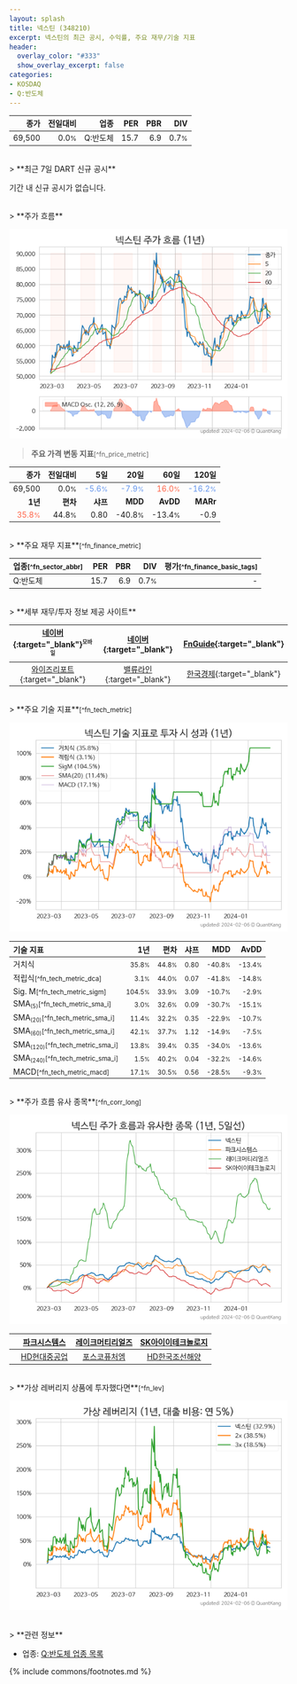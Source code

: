 ```yaml
---
layout: splash
title: 넥스틴 (348210)
excerpt: 넥스틴의 최근 공시, 수익률, 주요 재무/기술 지표
header:
  overlay_color: "#333"
  show_overlay_excerpt: false
categories:
- KOSDAQ
- Q:반도체
---
```


| **종가** | **전일대비** | **업종** | **PER** | **PBR** | **DIV** |
| -------: | -----------: | -------: | ------: | ------: | ------: |
| 69,500 | 0.0<small>%</small> | Q:반도체 | 15.7 | 6.9 | 0.7<small>%</small> |

<!-- more -->

<br>
> **최근 7일 DART 신규 공시**<a id="dart"></a>

기간 내 신규 공시가 없습니다.

<br>
> **주가 흐름**<a id="price"></a>

![348210](/stock/images/348210.png)

> **주요 가격 변동 지표**<small>[^fn_price_metric]</small>

| **종가** | **전일대비** | **5일** | **20일** | **60일** | **120일** |
| -------: | -----------: | ------: | -------: | -------: | --------: |
| 69,500 | 0.0<small>%</small> | <span style="color: cornflowerblue">-5.6<small>%</small></span> | <span style="color: cornflowerblue">-7.9<small>%</small></span> | <span style="color: tomato">16.0<small>%</small></span> | <span style="color: cornflowerblue">-16.2<small>%</small></span> |
| **1년** | **편차** | **샤프** | **MDD** | **AvDD** | **MARr** |
| <span style="color: tomato">35.8<small>%</small></span> | 44.8<small>%</small> | 0.80 | -40.8<small>%</small> | -13.4<small>%</small> | -0.9 |

<br>
> **주요 재무 지표**<small>[^fn_finance_metric]</small>

| **업종**<small>[^fn_sector_abbr]</small> | **PER** | **PBR** | **DIV** | **평가**<small>[^fn_finance_basic_tags]</small> |
| :--------------------------------------- | ------: | ------: | ------: | ----------------------------------------------: |
| Q:반도체 | 15.7 | 6.9 | 0.7<small>%</small> | - |

<br>
> **세부 재무/투자 정보 제공 사이트**

| [네이버](https://m.stock.naver.com/domestic/stock/348210/finance/summary){:target="_blank"}<sup><small>모바일</small></sup> | [네이버](https://finance.naver.com/item/coinfo.naver?code=348210){:target="_blank"} | [FnGuide](https://comp.fnguide.com/SVO2/ASP/SVD_Invest.asp?gicode=A348210&MenuYn=Y){:target="_blank"} |
| :---: | :---: | :---: |
| [와이즈리포트](https://comp.wisereport.co.kr/company/c1040001.aspx?cmp_cd=348210){:target="_blank"} | [밸류라인](https://www.valueline.co.kr/finance/summary/348210){:target="_blank"} | [한국경제](https://markets.hankyung.com/stock/348210/financial-summary){:target="_blank"} |

<br>
> **주요 기술 지표**<small>[^fn_tech_metric]</small>


![348210](/stock/images/348210_tech.png)

| **기술 지표** | **1년** | **편차** | **샤프** | **MDD** | **AvDD** |
| :------------ | ------: | -----------: | -------: | ------: | -------: |
| 거치식 | <small>35.8<small>%</small></small> | <small>44.8<small>%</small></small> | <small>0.80</small> | <small>-40.8<small>%</small></small> | <small>-13.4<small>%</small></small> |
| 적립식<small>[^fn_tech_metric_dca]</small> | <small>3.1<small>%</small></small> | <small>44.0<small>%</small></small> | <small>0.07</small> | <small>-41.8<small>%</small></small> | <small>-14.8<small>%</small></small> |
| Sig. M<small>[^fn_tech_metric_sigm]</small> | <small>104.5<small>%</small></small> | <small>33.9<small>%</small></small> | <small>3.09</small> | <small>-10.7<small>%</small></small> | <small>-2.9<small>%</small></small> |
| SMA<small><sub>(5)</sub></small><small>[^fn_tech_metric_sma_i]</small> | <small>3.0<small>%</small></small> | <small>32.6<small>%</small></small> | <small>0.09</small> | <small>-30.7<small>%</small></small> | <small>-15.1<small>%</small></small> |
| SMA<small><sub>(20)</sub></small><small>[^fn_tech_metric_sma_i]</small> | <small>11.4<small>%</small></small> | <small>32.2<small>%</small></small> | <small>0.35</small> | <small>-22.9<small>%</small></small> | <small>-10.7<small>%</small></small> |
| SMA<small><sub>(60)</sub></small><small>[^fn_tech_metric_sma_i]</small> | <small>42.1<small>%</small></small> | <small>37.7<small>%</small></small> | <small>1.12</small> | <small>-14.9<small>%</small></small> | <small>-7.5<small>%</small></small> |
| SMA<small><sub>(120)</sub></small><small>[^fn_tech_metric_sma_i]</small> | <small>13.8<small>%</small></small> | <small>39.4<small>%</small></small> | <small>0.35</small> | <small>-34.0<small>%</small></small> | <small>-13.6<small>%</small></small> |
| SMA<small><sub>(240)</sub></small><small>[^fn_tech_metric_sma_i]</small> | <small>1.5<small>%</small></small> | <small>40.2<small>%</small></small> | <small>0.04</small> | <small>-32.2<small>%</small></small> | <small>-14.6<small>%</small></small> |
| MACD<small>[^fn_tech_metric_macd]</small> | <small>17.1<small>%</small></small> | <small>30.5<small>%</small></small> | <small>0.56</small> | <small>-28.5<small>%</small></small> | <small>-9.3<small>%</small></small> |

<br>
> **주가 흐름 유사 종목**<a id="corr"></a><small>[^fn_corr_long]</small>

![348210](/stock/images/348210_corr.png)

|       | [파크시스템스](/140860/) | [레이크머티리얼즈](/281740/) | [SK아이이테크놀로지](/361610/) |
| :---: | :------------------------------------: | :------------------------------------: | :------------------------------------: |
|       | [HD현대중공업](/329180/) | [포스코퓨처엠](/003670/) | [HD한국조선해양](/009540/) |

<br>
> **가상 레버리지 상품에 투자했다면**<a id="2x"></a><small>[^fn_lev]</small>

![348210](/stock/images/348210_2x.png)

<br>
> **관련 정보**

- 업종: [Q:반도체 업종 목록](/stats/sector/kosdaq_업종_반도체_종목/)

{% include commons/footnotes.md %}